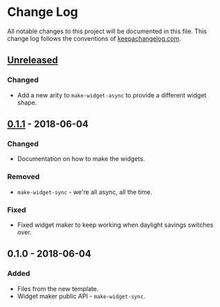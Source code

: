 # Change Log
All notable changes to this project will be documented in this file. This change log follows the conventions of [keepachangelog.com](http://keepachangelog.com/).

## [Unreleased]
### Changed
- Add a new arity to `make-widget-async` to provide a different widget shape.

## [0.1.1] - 2018-06-04
### Changed
- Documentation on how to make the widgets.

### Removed
- `make-widget-sync` - we're all async, all the time.

### Fixed
- Fixed widget maker to keep working when daylight savings switches over.

## 0.1.0 - 2018-06-04
### Added
- Files from the new template.
- Widget maker public API - `make-widget-sync`.

[Unreleased]: https://github.com/your-name/drains/compare/0.1.1...HEAD
[0.1.1]: https://github.com/your-name/drains/compare/0.1.0...0.1.1
